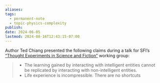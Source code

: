 ```yaml
---
aliases: 
tags:
  - permanent-note
  - topic-physics-complexity
publish: 
date: 2024-06-05
lastmod: 2024-08-16T12:43:15-07:00
---
```

Author Ted Chiang presented the following claims during a talk for SFI’s [“Thought Experiments in Science and Fiction”](https://www.santafe.edu/events/thought-experiments-in-science-and-fiction) working group:
> - The learning gained by interacting with intelligent entities cannot be replicated by interacting with non-intelligent entities.
> - Life experience is incompressible. There are no shortcuts

